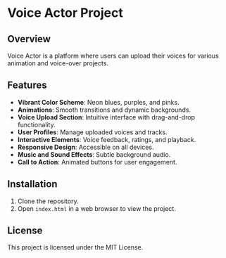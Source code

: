 # Voice Actor Project

## Overview
Voice Actor is a platform where users can upload their voices for various animation and voice-over projects.

## Features
- **Vibrant Color Scheme**: Neon blues, purples, and pinks.
- **Animations**: Smooth transitions and dynamic backgrounds.
- **Voice Upload Section**: Intuitive interface with drag-and-drop functionality.
- **User Profiles**: Manage uploaded voices and tracks.
- **Interactive Elements**: Voice feedback, ratings, and playback.
- **Responsive Design**: Accessible on all devices.
- **Music and Sound Effects**: Subtle background audio.
- **Call to Action**: Animated buttons for user engagement.

## Installation
1. Clone the repository.
2. Open `index.html` in a web browser to view the project.

## License
This project is licensed under the MIT License.
